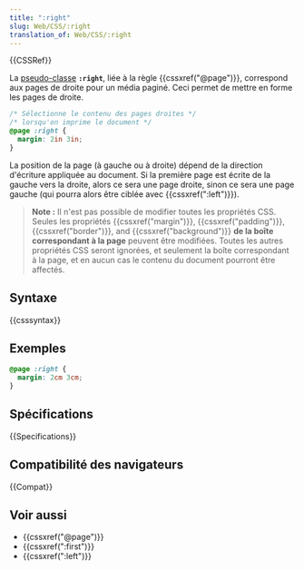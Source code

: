 ```yaml
---
title: ":right"
slug: Web/CSS/:right
translation_of: Web/CSS/:right
---
```


{{CSSRef}}

La [pseudo-classe](/fr/docs/Web/CSS/Pseudo-classes) **`:right`**, liée à la règle {{cssxref("@page")}}, correspond aux pages de droite pour un média paginé. Ceci permet de mettre en forme les pages de droite.

```css
/* Sélectionne le contenu des pages droites */
/* lorsqu'on imprime le document */
@page :right {
  margin: 2in 3in;
}
```

La position de la page (à gauche ou à droite) dépend de la direction d'écriture appliquée au document. Si la première page est écrite de la gauche vers la droite, alors ce sera une page droite, sinon ce sera une page gauche (qui pourra alors être ciblée avec {{cssxref(":left")}}).

> **Note :** Il n'est pas possible de modifier toutes les propriétés CSS. Seules les propriétés {{cssxref("margin")}}, {{cssxref("padding")}}, {{cssxref("border")}}, and {{cssxref("background")}} **de la boîte correspondant à la page** peuvent être modifiées. Toutes les autres propriétés CSS seront ignorées, et seulement la boîte correspondant à la page, et en aucun cas le contenu du document pourront être affectés.

## Syntaxe

{{csssyntax}}

## Exemples

```css
@page :right {
  margin: 2cm 3cm;
}
```

## Spécifications

{{Specifications}}

## Compatibilité des navigateurs

{{Compat}}

## Voir aussi

- {{cssxref("@page")}}
- {{cssxref(":first")}}
- {{cssxref(":left")}}
